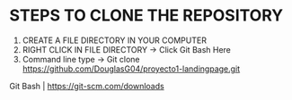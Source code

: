 # STEPS TO CLONE THE REPOSITORY
1. CREATE A FILE DIRECTORY IN YOUR COMPUTER
2. RIGHT CLICK IN FILE DIRECTORY -> Click Git Bash Here
3. Command line type -> Git clone https://github.com/DouglasG04/proyecto1-landingpage.git


Git Bash | https://git-scm.com/downloads
